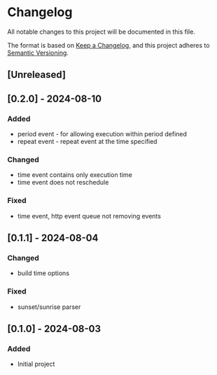 # Changelog

All notable changes to this project will be documented in this file.

The format is based on [Keep a Changelog](https://keepachangelog.com/en/1.1.0/),
and this project adheres to [Semantic Versioning](https://semver.org/spec/v2.0.0.html).

## [Unreleased]

## [0.2.0] - 2024-08-10

### Added

- period event - for allowing execution within period defined
- repeat event - repeat event at the time specified

### Changed

- time event contains only execution time
- time event does not reschedule

### Fixed

- time event, http event queue not removing events

## [0.1.1] - 2024-08-04

### Changed

- build time options

### Fixed

- sunset/sunrise parser

## [0.1.0] - 2024-08-03

### Added

- Initial project
